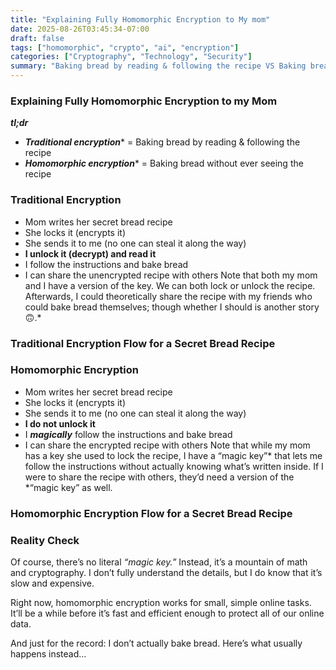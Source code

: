 ```yaml
---
title: "Explaining Fully Homomorphic Encryption to My mom"
date: 2025-08-26T03:45:34-07:00
draft: false
tags: ["homomorphic", "crypto", "ai", "encryption"]
categories: ["Cryptography", "Technology", "Security"]
summary: "Baking bread by reading & following the recipe VS Baking bread without ever seeing the recipe"
---
```


### Explaining Fully Homomorphic Encryption to my Mom

***tl;dr***

- ***Traditional encryption**** = Baking bread by reading & following the recipe
- ***Homomorphic encryption**** = Baking bread without ever seeing the recipe

### Traditional Encryption

- Mom writes her secret bread recipe
- She locks it (encrypts it)
- She sends it to me (no one can steal it along the way)
- **I unlock it (decrypt) and read it**
- I follow the instructions and bake bread
- I can share the unencrypted recipe with others
Note that both my mom and I have a version of the key. We can both lock or unlock the recipe. Afterwards, I could theoretically share the recipe with my friends who could bake bread themselves; though whether I should is another story 🙃.*

### Traditional Encryption Flow for a Secret Bread Recipe

### Homomorphic Encryption

- Mom writes her secret bread recipe
- She locks it (encrypts it)
- She sends it to me (no one can steal it along the way)
- **I do not unlock it**
- I ***magically*** follow the instructions and bake bread
- I can share the encrypted recipe with others
Note that while my mom has a key she used to lock the recipe, I have a “magic key”* that lets me follow the instructions without actually knowing what’s written inside. If I were to share the recipe with others, they’d need a version of the *“magic key” as well.

### Homomorphic Encryption Flow for a Secret Bread Recipe

### Reality Check

Of course, there’s no literal *“magic key.”* Instead, it’s a mountain of math and cryptography. I don’t fully understand the details, but I do know that it’s slow and expensive.

Right now, homomorphic encryption works for small, simple online tasks. It’ll be a while before it’s fast and efficient enough to protect all of our online data.

And just for the record: I don’t actually bake bread. Here’s what usually happens instead…
